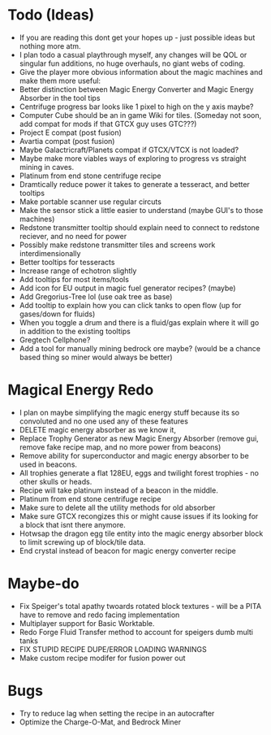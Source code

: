 # Todo (Ideas)
- If you are reading this dont get your hopes up - just possible ideas but nothing more atm.
- I plan todo a casual playthrough myself, any changes will be QOL or singular fun additions, no huge overhauls, no giant webs of coding.
- Give the player more obvious information about the magic machines and make them more useful:
- Better distinction between Magic Energy Converter and Magic Energy Absorber in the tool tips
- Centrifuge progress bar looks like 1 pixel to high on the y axis maybe?
- Computer Cube should be an in game Wiki for tiles. (Someday not soon, add compat for mods if that GTCX guy uses GTC???)
- Project E compat (post fusion)
- Avartia compat (post fusion)
- Maybe Galactricraft/Planets compat if GTCX/VTCX is not loaded?
- Maybe make more viables ways of exploring to progress vs straight mining in caves.
- Platinum from end stone centrifuge recipe
- Dramtically reduce power it takes to generate a tesseract, and better tooltips
- Make portable scanner use regular circuts
- Make the sensor stick a little easier to understand (maybe GUI's to those machines)
- Redstone transmitter tooltip should explain need to connect to redstone reciever, and no need for power
- Possibly make redstone transmitter tiles and screens work interdimensionally
- Better tooltips for tesseracts
- Increase range of echotron slightly
- Add tooltips for most items/tools
- Add icon for EU output in magic fuel generator recipes? (maybe)
- Add Gregorius-Tree lol (use oak tree as base)
- Add tooltip to explain how you can click tanks to open flow (up for gases/down for fluids)
- When you toggle a drum and there is a fluid/gas explain where it will go in addition to the existing tooltips
- Gregtech Cellphone?
- Add a tool for manually mining bedrock ore maybe? (would be a chance based thing so miner would always be better)

# Magical Energy Redo
- I plan on maybe simplifying the magic energy stuff because its so convoluted and no one used any of these features
- DELETE magic energy absorber as we know it,
- Replace Trophy Generator as new Magic Energy Absorber (remove gui, remove fake recipe map, and no more power from beacons)
- Remove ability for superconductor and magic energy absorber to be used in beacons.
- All trophies generate a flat 128EU, eggs and twilight forest trophies - no other skulls or heads.
- Recipe will take platinum instead of a beacon in the middle.
- Platinum from end stone centrifuge recipe
- Make sure to delete all the utility methods for old absorber
- Make sure GTCX recongizes this or might cause issues if its looking for a block that isnt there anymore.
- Hotwsap the dragon egg tile entity into the magic energy absorber block to limit screwing up of block/tile data.
- End crystal instead of beacon for magic energy converter recipe

# Maybe-do
- Fix Speiger's total apathy twoards rotated block textures - will be a PITA have to remove and redo facing implementation
- Multiplayer support for Basic Worktable.
- Redo Forge Fluid Transfer method to account for speigers dumb multi tanks
- FIX STUPID RECIPE DUPE/ERROR LOADING WARNINGS
- Make custom recipe modifer for fusion power out

# Bugs
- Try to reduce lag when setting the recipe in an autocrafter
- Optimize the Charge-O-Mat, and Bedrock Miner